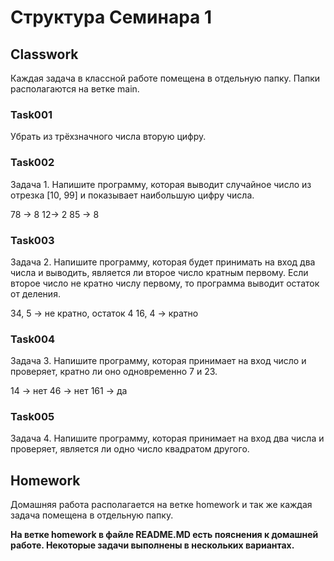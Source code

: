 # Структура Семинара 1

## Classwork

Каждая задача в классной работе помещена в отдельную папку. Папки располагаются на ветке main.

### Task001
Убрать из трёхзначного числа вторую цифру.

### Task002
Задача 1. Напишите программу, которая выводит случайное число из отрезка [10, 99] и показывает наибольшую цифру числа.

78 -> 8
12-> 2
85 -> 8

### Task003
Задача 2. Напишите программу, которая будет принимать на вход два числа и выводить, является ли второе число кратным первому. Если второе число не кратно числу первому, то программа выводит остаток от деления.

34, 5 -> не кратно, остаток 4
16, 4  -> кратно

### Task004
Задача 3. Напишите программу, которая принимает на вход число и проверяет, кратно ли оно одновременно 7 и 23.

14  ->  нет
46  ->  нет
161 ->  да

### Task005
Задача 4. Напишите программу, которая принимает на вход два числа и проверяет, 
является ли одно число квадратом другого.


## Homework

Домашняя работа располагается на ветке homework и так же каждая задача помещена в отдельную папку.

**На ветке homework в файле README.MD есть пояснения к домашней работе. Некоторые задачи выполнены в нескольких вариантах.**